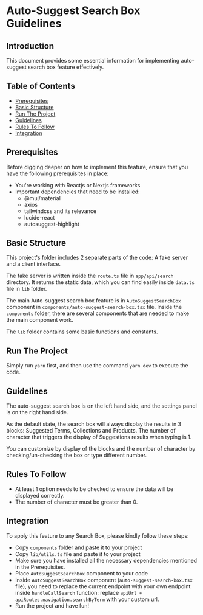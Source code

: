 # Auto-Suggest Search Box Guidelines

## Introduction

This document provides some essential information for implementing auto-suggest search box feature effectively.

## Table of Contents

- [Prerequisites](#prerequisites)
- [Basic Structure](#basic-structure)
- [Run The Project](#run-the-project)
- [Guidelines](#guidelines)
- [Rules To Follow](#rules-to-follow)
- [Integration](#integration)

## Prerequisites

Before digging deeper on how to implement this feature, ensure that you have the following prerequisites in place:

- You're working with Reactjs or Nextjs frameworks
- Important dependencies that need to be installed:
  - @mui/material
  - axios
  - tailwindcss and its relevance
  - lucide-react
  - autosuggest-highlight

## Basic Structure

This project's folder includes 2 separate parts of the code: A fake server and a client interface.

The fake server is written inside the `route.ts` file in `app/api/search` directory. It returns the static data, which you can find easily inside `data.ts` file in `lib` folder.

The main Auto-suggest search box feature is in `AutoSuggestSearchBox` component in `components/auto-suggest-search-box.tsx` file. Inside the `components` folder, there are several components that are needed to make the main component work.

The `lib` folder contains some basic functions and constants.

## Run The Project

Simply run `yarn` first, and then use the command `yarn dev` to execute the code.

## Guidelines

The auto-suggest search box is on the left hand side, and the settings panel is on the right hand side.

As the default state, the search box will always display the results in 3 blocks: Suggested Terms, Collections and Products. The number of character that triggers the display of Suggestions results when typing is 1.

You can customize by display of the blocks and the number of character by checking/un-checking the box or type different number.

## Rules To Follow

- At least 1 option needs to be checked to ensure the data will be displayed correctly.
- The number of character must be greater than 0.

## Integration

To apply this feature to any Search Box, please kindly follow these steps:

- Copy `components` folder and paste it to your project
- Copy `lib/utils.ts` file and paste it to your project
- Make sure you have installed all the necessary dependencies mentioned in the Prerequisites.
- Place `AutoSuggestSearchBox` component to your code
- Inside `AutoSuggestSearchBox` component (`auto-suggest-search-box.tsx` file), you need to replace the current endpoint with your own endpoint inside `handleCallSearch` function: replace `apiUrl + apiRoutes.navigation.searchByTerm` with your custom url.
- Run the project and have fun!
